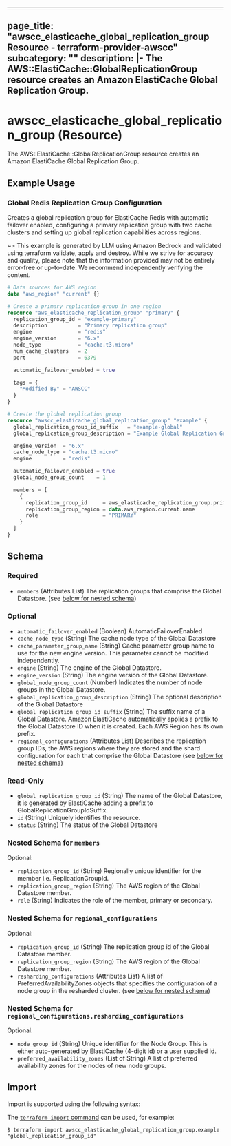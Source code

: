 
---
page_title: "awscc_elasticache_global_replication_group Resource - terraform-provider-awscc"
subcategory: ""
description: |-
  The AWS::ElastiCache::GlobalReplicationGroup resource creates an Amazon ElastiCache Global Replication Group.
---

# awscc_elasticache_global_replication_group (Resource)

The AWS::ElastiCache::GlobalReplicationGroup resource creates an Amazon ElastiCache Global Replication Group.

## Example Usage

### Global Redis Replication Group Configuration

Creates a global replication group for ElastiCache Redis with automatic failover enabled, configuring a primary replication group with two cache clusters and setting up global replication capabilities across regions.

~> This example is generated by LLM using Amazon Bedrock and validated using terraform validate, apply and destroy. While we strive for accuracy and quality, please note that the information provided may not be entirely error-free or up-to-date. We recommend independently verifying the content.

```terraform
# Data sources for AWS region
data "aws_region" "current" {}

# Create a primary replication group in one region
resource "aws_elasticache_replication_group" "primary" {
  replication_group_id = "example-primary"
  description          = "Primary replication group"
  engine               = "redis"
  engine_version       = "6.x"
  node_type            = "cache.t3.micro"
  num_cache_clusters   = 2
  port                 = 6379

  automatic_failover_enabled = true

  tags = {
    "Modified By" = "AWSCC"
  }
}

# Create the global replication group
resource "awscc_elasticache_global_replication_group" "example" {
  global_replication_group_id_suffix   = "example-global"
  global_replication_group_description = "Example Global Replication Group"

  engine_version  = "6.x"
  cache_node_type = "cache.t3.micro"
  engine          = "redis"

  automatic_failover_enabled = true
  global_node_group_count    = 1

  members = [
    {
      replication_group_id     = aws_elasticache_replication_group.primary.id
      replication_group_region = data.aws_region.current.name
      role                     = "PRIMARY"
    }
  ]
}
```

<!-- schema generated by tfplugindocs -->
## Schema

### Required

- `members` (Attributes List) The replication groups that comprise the Global Datastore. (see [below for nested schema](#nestedatt--members))

### Optional

- `automatic_failover_enabled` (Boolean) AutomaticFailoverEnabled
- `cache_node_type` (String) The cache node type of the Global Datastore
- `cache_parameter_group_name` (String) Cache parameter group name to use for the new engine version. This parameter cannot be modified independently.
- `engine` (String) The engine of the Global Datastore.
- `engine_version` (String) The engine version of the Global Datastore.
- `global_node_group_count` (Number) Indicates the number of node groups in the Global Datastore.
- `global_replication_group_description` (String) The optional description of the Global Datastore
- `global_replication_group_id_suffix` (String) The suffix name of a Global Datastore. Amazon ElastiCache automatically applies a prefix to the Global Datastore ID when it is created. Each AWS Region has its own prefix.
- `regional_configurations` (Attributes List) Describes the replication group IDs, the AWS regions where they are stored and the shard configuration for each that comprise the Global Datastore (see [below for nested schema](#nestedatt--regional_configurations))

### Read-Only

- `global_replication_group_id` (String) The name of the Global Datastore, it is generated by ElastiCache adding a prefix to GlobalReplicationGroupIdSuffix.
- `id` (String) Uniquely identifies the resource.
- `status` (String) The status of the Global Datastore

<a id="nestedatt--members"></a>
### Nested Schema for `members`

Optional:

- `replication_group_id` (String) Regionally unique identifier for the member i.e. ReplicationGroupId.
- `replication_group_region` (String) The AWS region of the Global Datastore member.
- `role` (String) Indicates the role of the member, primary or secondary.


<a id="nestedatt--regional_configurations"></a>
### Nested Schema for `regional_configurations`

Optional:

- `replication_group_id` (String) The replication group id of the Global Datastore member.
- `replication_group_region` (String) The AWS region of the Global Datastore member.
- `resharding_configurations` (Attributes List) A list of PreferredAvailabilityZones objects that specifies the configuration of a node group in the resharded cluster. (see [below for nested schema](#nestedatt--regional_configurations--resharding_configurations))

<a id="nestedatt--regional_configurations--resharding_configurations"></a>
### Nested Schema for `regional_configurations.resharding_configurations`

Optional:

- `node_group_id` (String) Unique identifier for the Node Group. This is either auto-generated by ElastiCache (4-digit id) or a user supplied id.
- `preferred_availability_zones` (List of String) A list of preferred availability zones for the nodes of new node groups.

## Import

Import is supported using the following syntax:

The [`terraform import` command](https://developer.hashicorp.com/terraform/cli/commands/import) can be used, for example:

```shell
$ terraform import awscc_elasticache_global_replication_group.example "global_replication_group_id"
```
